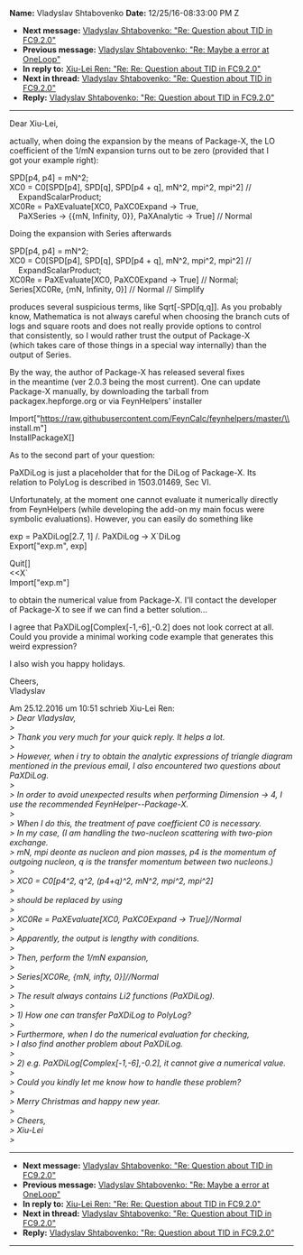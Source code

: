 **Name:** Vladyslav Shtabovenko
**Date:** 12/25/16-08:33:00 PM Z

  - **Next message:** [Vladyslav Shtabovenko: "Re: Question about TID in
    FC9.2.0"](1161.html)
  - **Previous message:** [Vladyslav Shtabovenko: "Re: Maybe a error at
    OneLoop"](1159.html)
  - **In reply to:** [Xiu-Lei Ren: "Re: Re: Question about TID in
    FC9.2.0"](1158.html)
  - **Next in thread:** [Vladyslav Shtabovenko: "Re: Question about TID
    in FC9.2.0"](1161.html)
  - **Reply:** [Vladyslav Shtabovenko: "Re: Question about TID in
    FC9.2.0"](1161.html)

-----

Dear Xiu-Lei,  

actually, when doing the expansion by the means of Package-X, the LO  
coefficient of the 1/mN expansion turns out to be zero (provided that
I  
got your example right):  

SPD[p4, p4] = mN^2;  
XC0 = C0[SPD[p4], SPD[q], SPD[p4 + q], mN^2,
mpi^2, mpi^2] //  
    ExpandScalarProduct;  
XC0Re = PaXEvaluate[XC0, PaXC0Expand -\> True,  
    PaXSeries -\> {{mN, Infinity, 0}}, PaXAnalytic -\> True] //
Normal  

Doing the expansion with Series afterwards  

SPD[p4, p4] = mN^2;  
XC0 = C0[SPD[p4], SPD[q], SPD[p4 + q], mN^2,
mpi^2, mpi^2] //  
    ExpandScalarProduct;  
XC0Re = PaXEvaluate[XC0, PaXC0Expand -\> True] // Normal;  
Series[XC0Re, {mN, Infinity, 0}] // Normal // Simplify  

produces several suspicious terms, like Sqrt[-SPD[q,q]].
As you probably  
know, Mathematica is not always careful when choosing the branch cuts
of  
logs and square roots and does not really provide options to control  
that consistently, so I would rather trust the output of Package-X  
(which takes care of those things in a special way internally) than
the  
output of Series.  

By the way, the author of Package-X has released several fixes  
in the meantime (ver 2.0.3 being the most current). One can update  
Package-X manually, by downloading the tarball from  
packagex.hepforge.org or via FeynHelpers' installer  

Import["https://raw.githubusercontent.com/FeynCalc/feynhelpers/master/\\  
install.m"]  
InstallPackageX[]  

As to the second part of your question:  

PaXDiLog is just a placeholder that for the DiLog of Package-X. Its  
relation to PolyLog is described in 1503.01469, Sec VI.  

Unfortunately, at the moment one cannot evaluate it numerically
directly  
from FeynHelpers (while developing the add-on my main focus were  
symbolic evaluations). However, you can easily do something like  

exp = PaXDiLog[2.7, 1] /. PaXDiLog -\> X\`DiLog  
Export["exp.m", exp]  

Quit[]  
<<X\`  
Import["exp.m"]  

to obtain the numerical value from Package-X. I'll contact the
developer  
of Package-X to see if we can find a better solution...  

I agree that PaXDiLog[Complex[-1,-6],-0.2] does not look
correct at all.  
Could you provide a minimal working code example that generates this  
weird expression?  

I also wish you happy holidays.  

Cheers,  
Vladyslav  

Am 25.12.2016 um 10:51 schrieb Xiu-Lei Ren:  
*\> Dear Vladyslav,*  
*\>*  
*\> Thank you very much for your quick reply. It helps a lot.*  
*\>*  
*\> However, when i try to obtain the analytic expressions of triangle
diagram mentioned in the previous email, I also encountered two
questions about PaXDiLog.*  
*\>*  
*\> In order to avoid unexpected results when performing Dimension -\>
4, I use the recommended FeynHelper--Package-X.*  
*\>*  
*\> When I do this, the treatment of pave coefficient C0 is
necessary.*  
*\> In my case, (I am handling the two-nucleon scattering with two-pion
exchange.*  
*\> mN, mpi deonte as nucleon and pion masses, p4 is the momentum of
outgoing nucleon, q is the transfer momentum between two nucleons.)*  
*\>*  
*\> XC0 = C0[p4^2, q^2, (p4+q)^2, mN^2, mpi^2, mpi^2]*  
*\>*  
*\> should be replaced by using*  
*\>*  
*\> XC0Re = PaXEvaluate[XC0, PaXC0Expand -\> True]//Normal*  
*\>*  
*\> Apparently, the output is lengthy with conditions.*  
*\>*  
*\> Then, perform the 1/mN expansion,*  
*\>*  
*\> Series[XC0Re, {mN, infty, 0}]//Normal*  
*\>*  
*\> The result always contains Li2 functions (PaXDiLog).*  
*\>*  
*\> 1) How one can transfer PaXDiLog to PolyLog?*  
*\>*  
*\> Furthermore, when I do the numerical evaluation for checking,*  
*\> I also find another problem about PaXDiLog.*  
*\>*  
*\> 2) e.g. PaXDiLog[Complex[-1,-6],-0.2], it cannot
give a numerical value.*  
*\>*  
*\> Could you kindly let me know how to handle these problem?*  
*\>*  
*\> Merry Christmas and happy new year.*  
*\>*  
*\> Cheers,*  
*\> Xiu-Lei*  
*\>*  

-----

  - **Next message:** [Vladyslav Shtabovenko: "Re: Question about TID in
    FC9.2.0"](1161.html)
  - **Previous message:** [Vladyslav Shtabovenko: "Re: Maybe a error at
    OneLoop"](1159.html)
  - **In reply to:** [Xiu-Lei Ren: "Re: Re: Question about TID in
    FC9.2.0"](1158.html)
  - **Next in thread:** [Vladyslav Shtabovenko: "Re: Question about TID
    in FC9.2.0"](1161.html)
  - **Reply:** [Vladyslav Shtabovenko: "Re: Question about TID in
    FC9.2.0"](1161.html)

-----

